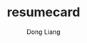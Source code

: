 ---
title: "resumecard"
github: https://github.com/ddbullfrog/resumecard
demo: http://ddbullfrog.github.io/resumecard
author: Dong Liang
draft: true
ssg:
  - Jekyll
cms:
  - No Cms
---